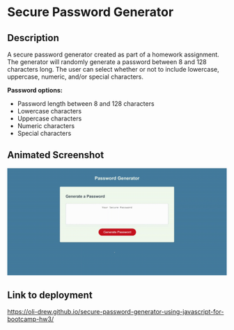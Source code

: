 # Secure Password Generator

## Description

A secure password generator created as part of a homework assignment. The generator will randomly generate a password between 8 and 128 characters long. The user can select whether or not to include lowercase, uppercase, numeric, and/or special characters.

**Password options:**

- Password length between 8 and 128 characters
- Lowercase characters
- Uppercase characters
- Numeric characters
- Special characters

## Animated Screenshot

![Scrolling preview of the Portfolio homepage](./assets/images/password-generator.gif)

## Link to deployment

https://oli-drew.github.io/secure-password-generator-using-javascript-for-bootcamp-hw3/
